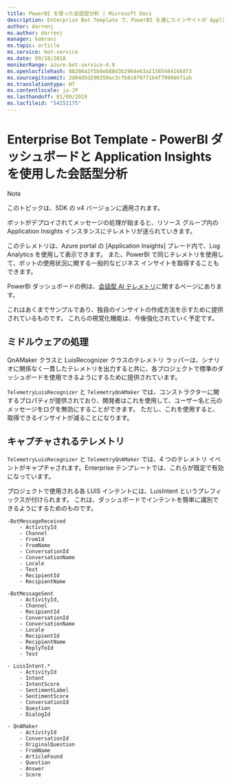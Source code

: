 ```yaml
---
title: PowerBI を使った会話型分析 | Microsoft Docs
description: Enterprise Bot Template で、PowerBI を通じたインサイトが Application Insights を使って有効化されるしくみついて説明します
author: darrenj
ms.author: darrenj
manager: kamrani
ms.topic: article
ms.service: bot-service
ms.date: 09/18/2018
monikerRange: azure-bot-service-4.0
ms.openlocfilehash: 88208a2f5b0eb88d3b2964e63a21585484166d73
ms.sourcegitcommit: 2d84d5d290359ac3cfb8c8f977164f799666f1ab
ms.translationtype: HT
ms.contentlocale: ja-JP
ms.lasthandoff: 01/09/2019
ms.locfileid: "54152175"
---
```

# <a name="enterprise-bot-template---conversational-analytics-using-powerbi-dashboard-and-application-insights"></a>Enterprise Bot Template - PowerBI ダッシュボードと Application Insights を使用した会話型分析

> [!NOTE]
> このトピックは、SDK の v4 バージョンに適用されます。 

ボットがデプロイされてメッセージの処理が始まると、リソース グループ内の Application Insights インスタンスにテレメトリが送られていきます。 

このテレメトリは、Azure portal の [Application Insights] ブレード内で、Log Analytics を使用して表示できます。 また、PowerBI で同じテレメトリを使用して、ボットの使用状況に関する一般的なビジネス インサイトを取得することもできます。

PowerBI ダッシュボードの例は、[会話型 AI テレメトリ](https://aka.ms/botPowerBiTemplate)に関するページにあります。 

これはあくまでサンプルであり、独自のインサイトの作成方法を示すために提供されているものです。 これらの視覚化機能は、今後強化されていく予定です。 


## <a name="middleware-processing"></a>ミドルウェアの処理

QnAMaker クラスと LuisRecognizer クラスのテレメトリ ラッパーは、シナリオに関係なく一貫したテレメトリを出力すると共に、各プロジェクトで標準のダッシュボードを使用できるようにするために提供されています。

```TelemetryLuisRecognizer``` と ```TelemetryQnAMaker``` では、コンストラクターに関するプロパティが提供されており、開発者はこれを使用して、ユーザー名と元のメッセージをログを無効にすることができます。 ただし、これを使用すると、取得できるインサイトが減ることになります。

## <a name="telemetry-captured"></a>キャプチャされるテレメトリ

```TelemetryLuisRecognizer``` と ```TelemetryQnAMaker``` では、4 つのテレメトリ イベントがキャプチャされます。Enterprise テンプレートでは、これらが既定で有効になっています。 

プロジェクトで使用される各 LUIS インテントには、LuisIntent というプレフィックスが付けられます。 これは、ダッシュボードでインテントを簡単に識別できるようにするためのものです。

```
-BotMessageReceived
    - ActivityId
    - Channel
    - FromId
    - FromName
    - ConversationId
    - ConversationName
    - Locale
    - Text
    - RecipientId
    - RecipientName
```
  
```
-BotMessageSent
    - ActivityId,
    - Channel
    - RecipientId
    - ConversationId
    - ConversationName
    - Locale
    - RecipientId
    - RecipientName
    - ReplyToId
    - Text
```

```
- LuisIntent.*
    - ActivityId
    - Intent
    - IntentScore
    - SentimentLabel
    - SentimentScore
    - ConversationId
    - Question
    - DialogId
```

```
- QnAMaker
    - ActivityId
    - ConversationId
    - OriginalQuestion
    - FromName
    - ArticleFound
    - Question
    - Answer
    - Score
```
